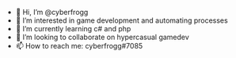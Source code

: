 - 👋 Hi, I’m @cyberfrogg
- 👀 I’m interested in game development and automating processes
- 🌱 I’m currently learning c# and php
- 💞️ I’m looking to collaborate on hypercasual gamedev
- 📫 How to reach me: cyberfrogg#7085
<!---
cyberfrogg/cyberfrogg is a ✨ special ✨ repository because its `README.md` (this file) appears on your GitHub profile.
You can click the Preview link to take a look at your changes.
--->
